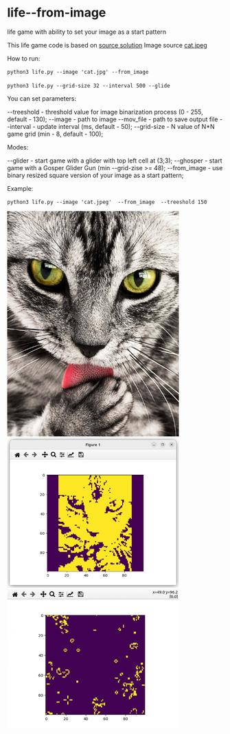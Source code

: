# life--from-image
life game with ability to set your image as a start pattern

This life game code is based on [source solution](https://www.geeksforgeeks.org/conways-game-life-python-implementation/)
Image source [cat.jpeg](https://www.pexels.com/photo/close-up-photography-of-white-and-black-cat-69932/)

How to run:
```
python3 life.py --image 'cat.jpg' --from_image

python3 life.py --grid-size 32 --interval 500 --glide
```

You can set parameters:

--treeshold - threshold value for image binarization process (0 - 255, default - 130);
--image - path to image
--mov_file - path to save output file
--interval - update interval (ms, default - 50);
--grid-size - N value of N*N game grid (min - 8, default - 100);

Modes:

--glider - start game with a glider with top left cell at (3;3);
--ghosper - start game with a Gosper Glider Gun (min --grid-zise >= 48);
--from_image - use binary resized square version of your image as a start pattern;

Example:
```
python3 life.py --image 'cat.jpeg'  --from_image  --treeshold 150
```
<img src='/images/cat.jpeg' width='400'>
<img src='/images/cat_pattern.png' width='400'>
<img src='/images/cat_life.gif' width='400'>